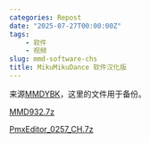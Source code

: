 ```yaml
---
categories: Repost
date: "2025-07-27T00:00:00Z"
tags:
    - 软件
    - 视频
slug: mmd-software-chs
title: MikuMikuDance 软件汉化版
---
```


来源[MMDYBK](https://github.com/Asterecho/MMDYBK)，这里的文件用于备份。

[MMD932.7z](./MMD932.7z)

[PmxEditor_0257_CH.7z](./PmxEditor_0257_CH.7z)
